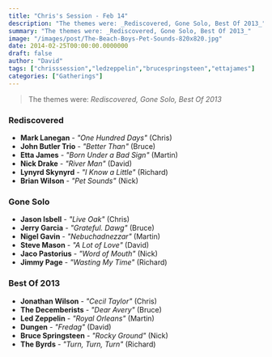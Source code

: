 ```yaml
---
title: "Chris's Session - Feb 14"
description: "The themes were: _Rediscovered, Gone Solo, Best Of 2013_"
summary: "The themes were: _Rediscovered, Gone Solo, Best Of 2013_"
image: "/images/post/The-Beach-Boys-Pet-Sounds-820x820.jpg"
date: 2014-02-25T00:00:00.0000000
draft: false
author: "David"
tags: ["chrisssession","ledzeppelin","brucespringsteen","ettajames"]
categories: ["Gatherings"]
---
```

> The themes were: _Rediscovered, Gone Solo, Best Of 2013_
### Rediscovered
- **Mark Lanegan** - _"One Hundred Days"_ (Chris)
- **John Butler Trio** - _"Better Than"_ (Bruce)
- **Etta James** - _"Born Under a Bad Sign"_ (Martin)
- **Nick Drake** - _"River Man"_ (David)
- **Lynyrd Skynyrd** - _"I Know a Little"_ (Richard)
- **Brian Wilson** - _"Pet Sounds"_ (Nick)
### Gone Solo
- **Jason Isbell** - _"Live Oak"_ (Chris)
- **Jerry Garcia** - _"Grateful. Dawg"_ (Bruce)
- **Nigel Gavin** - _"Nebuchadnezzar"_ (Martin)
- **Steve Mason** - _"A Lot of Love"_ (David)
- **Jaco Pastorius** - _"Word of Mouth"_ (Nick)
- **Jimmy Page** - _"Wasting My Time"_ (Richard)
### Best Of 2013
- **Jonathan Wilson** - _"Cecil Taylor"_ (Chris)
- **The Decemberists** - _"Dear Avery"_ (Bruce)
- **Led Zeppelin** - _"Royal Orleans"_ (Martin)
- **Dungen** - _"Fredag"_ (David)
- **Bruce Springsteen** - _"Rocky Ground"_ (Nick)
- **The Byrds** - _"Turn, Turn, Turn"_ (Richard)
